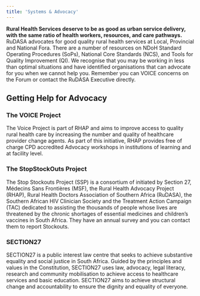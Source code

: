 ```yaml
---
title: 'Systems & Advocacy'
---
```

**Rural Health Services deserve to be as good as urban service delivery, with the same ratio of health workers, resources, and care pathways.** 
RuDASA advocates for good quality rural health services at Local, Provincial and National Fora. There are a number of resources on NDoH Standard Operating Procedures (SoPs), National Core Standards (NCS), and Tools for Quality Improvement (QI). We recognise that you may be working in less than optimal situations and have identified organisations that can advocate for you when we cannot help you. Remember you can VOICE concerns on the Forum or contact the RuDASA Executive directly.

## Getting Help for Advocacy
 
### The VOICE Project
The Voice Project is part of RHAP and aims to improve access to quality rural health care by increasing the number and quality of healthcare provider change agents. As part of this initiative, RHAP provides free of charge CPD accredited Advocacy workshops in institutions of learning and at facility level.

### The StopStockOuts Project
The Stop Stockouts Project (SSP) is a consortium of initiated by Section 27, Médecins Sans Frontières (MSF), the Rural Health Advocacy Project (RHAP), Rural Health Doctors Association of Southern Africa (RuDASA), the Southern African HIV Clinician Society and the Treatment Action Campaign (TAC) dedicated to assisting the thousands of people whose lives are threatened by the chronic shortages of essential medicines and children’s vaccines in South Africa. They have an annual survey and you can contact them to report Stockouts.

### SECTION27
SECTION27 is a public interest law centre that seeks to achieve substantive equality and social justice in South Africa. Guided by the principles and values in the Constitution, SECTION27 uses law, advocacy, legal literacy, research and community mobilisation to achieve access to healthcare services and basic education. SECTION27 aims to achieve structural change and accountability to ensure the dignity and equality of everyone.

 	